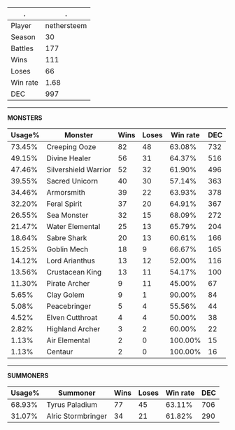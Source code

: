 .|.
|-|-
Player|nethersteem
Season|30
Battles|177
Wins|111
Loses|66
Win rate|1.68
DEC|997

---
**MONSTERS**

Usage%|Monster|Wins|Loses|Win rate|DEC|
-|-|-|-|-|-|
73.45%|Creeping Ooze|82|48|63.08%|732|
49.15%|Divine Healer|56|31|64.37%|516|
47.46%|Silvershield Warrior|52|32|61.90%|496|
39.55%|Sacred Unicorn|40|30|57.14%|363|
34.46%|Armorsmith|39|22|63.93%|378|
32.20%|Feral Spirit|37|20|64.91%|367|
26.55%|Sea Monster|32|15|68.09%|272|
21.47%|Water Elemental|25|13|65.79%|204|
18.64%|Sabre Shark|20|13|60.61%|166|
15.25%|Goblin Mech|18|9|66.67%|165|
14.12%|Lord Arianthus|13|12|52.00%|116|
13.56%|Crustacean King|13|11|54.17%|100|
11.30%|Pirate Archer|9|11|45.00%|67|
5.65%|Clay Golem|9|1|90.00%|84|
5.08%|Peacebringer|5|4|55.56%|44|
4.52%|Elven Cutthroat|4|4|50.00%|38|
2.82%|Highland Archer|3|2|60.00%|22|
1.13%|Air Elemental|2|0|100.00%|15|
1.13%|Centaur|2|0|100.00%|16|

---
**SUMMONERS**

Usage%|Summoner|Wins|Loses|Win rate|DEC|
-|-|-|-|-|-|
68.93%|Tyrus Paladium|77|45|63.11%|706|
31.07%|Alric Stormbringer|34|21|61.82%|290|
